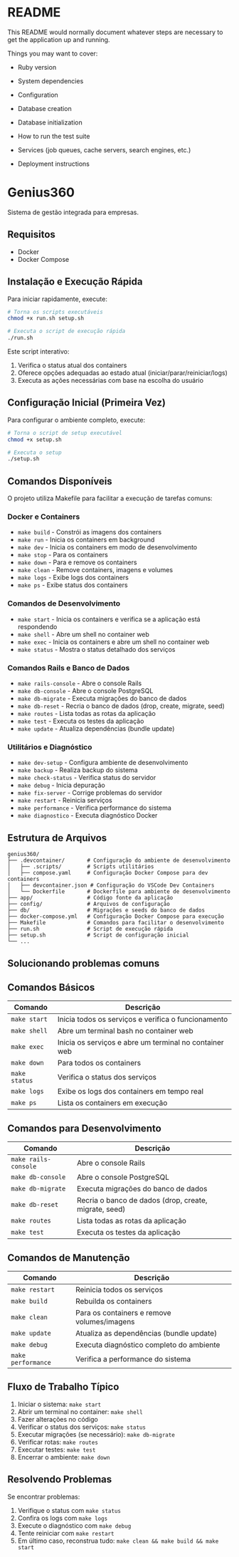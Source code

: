 # README

This README would normally document whatever steps are necessary to get the
application up and running.

Things you may want to cover:

* Ruby version

* System dependencies

* Configuration

* Database creation

* Database initialization

* How to run the test suite

* Services (job queues, cache servers, search engines, etc.)

* Deployment instructions

# Genius360

Sistema de gestão integrada para empresas.

## Requisitos

- Docker
- Docker Compose

## Instalação e Execução Rápida

Para iniciar rapidamente, execute:

```bash
# Torna os scripts executáveis
chmod +x run.sh setup.sh

# Executa o script de execução rápida
./run.sh
```

Este script interativo:
1. Verifica o status atual dos containers
2. Oferece opções adequadas ao estado atual (iniciar/parar/reiniciar/logs)
3. Executa as ações necessárias com base na escolha do usuário

## Configuração Inicial (Primeira Vez)

Para configurar o ambiente completo, execute:

```bash
# Torna o script de setup executável
chmod +x setup.sh

# Executa o setup
./setup.sh
```

## Comandos Disponíveis

O projeto utiliza Makefile para facilitar a execução de tarefas comuns:

### Docker e Containers

- `make build` - Constrói as imagens dos containers
- `make run` - Inicia os containers em background
- `make dev` - Inicia os containers em modo de desenvolvimento
- `make stop` - Para os containers
- `make down` - Para e remove os containers
- `make clean` - Remove containers, imagens e volumes
- `make logs` - Exibe logs dos containers
- `make ps` - Exibe status dos containers

### Comandos de Desenvolvimento

- `make start` - Inicia os containers e verifica se a aplicação está respondendo
- `make shell` - Abre um shell no container web
- `make exec` - Inicia os containers e abre um shell no container web
- `make status` - Mostra o status detalhado dos serviços

### Comandos Rails e Banco de Dados

- `make rails-console` - Abre o console Rails
- `make db-console` - Abre o console PostgreSQL
- `make db-migrate` - Executa migrações do banco de dados
- `make db-reset` - Recria o banco de dados (drop, create, migrate, seed)
- `make routes` - Lista todas as rotas da aplicação
- `make test` - Executa os testes da aplicação
- `make update` - Atualiza dependências (bundle update)

### Utilitários e Diagnóstico

- `make dev-setup` - Configura ambiente de desenvolvimento
- `make backup` - Realiza backup do sistema
- `make check-status` - Verifica status do servidor
- `make debug` - Inicia depuração
- `make fix-server` - Corrige problemas do servidor
- `make restart` - Reinicia serviços
- `make performance` - Verifica performance do sistema
- `make diagnostico` - Executa diagnóstico Docker

## Estrutura de Arquivos

```
genius360/
├── .devcontainer/       # Configuração do ambiente de desenvolvimento
│   ├── .scripts/        # Scripts utilitários
│   ├── compose.yaml     # Configuração Docker Compose para dev containers
│   ├── devcontainer.json # Configuração do VSCode Dev Containers
│   └── Dockerfile       # Dockerfile para ambiente de desenvolvimento
├── app/                 # Código fonte da aplicação
├── config/              # Arquivos de configuração
├── db/                  # Migrações e seeds do banco de dados
├── docker-compose.yml   # Configuração Docker Compose para execução
├── Makefile             # Comandos para facilitar o desenvolvimento
├── run.sh               # Script de execução rápida
├── setup.sh             # Script de configuração inicial
└── ...
```

## Solucionando problemas comuns
## Comandos Básicos

| Comando | Descrição |
|---------|-----------|
| `make start` | Inicia todos os serviços e verifica o funcionamento |
| `make shell` | Abre um terminal bash no container web |
| `make exec` | Inicia os serviços e abre um terminal no container web |
| `make down` | Para todos os containers |
| `make status` | Verifica o status dos serviços |
| `make logs` | Exibe os logs dos containers em tempo real |
| `make ps` | Lista os containers em execução |

## Comandos para Desenvolvimento

| Comando | Descrição |
|---------|-----------|
| `make rails-console` | Abre o console Rails |
| `make db-console` | Abre o console PostgreSQL |
| `make db-migrate` | Executa migrações do banco de dados |
| `make db-reset` | Recria o banco de dados (drop, create, migrate, seed) |
| `make routes` | Lista todas as rotas da aplicação |
| `make test` | Executa os testes da aplicação |

## Comandos de Manutenção

| Comando | Descrição |
|---------|-----------|
| `make restart` | Reinicia todos os serviços |
| `make build` | Rebuilda os containers |
| `make clean` | Para os containers e remove volumes/imagens |
| `make update` | Atualiza as dependências (bundle update) |
| `make debug` | Executa diagnóstico completo do ambiente |
| `make performance` | Verifica a performance do sistema |

## Fluxo de Trabalho Típico

1. Iniciar o sistema: `make start`
2. Abrir um terminal no container: `make shell`
3. Fazer alterações no código
4. Verificar o status dos serviços: `make status`
5. Executar migrações (se necessário): `make db-migrate`
6. Verificar rotas: `make routes`
7. Executar testes: `make test`
8. Encerrar o ambiente: `make down`

## Resolvendo Problemas

Se encontrar problemas:

1. Verifique o status com `make status`
2. Confira os logs com `make logs`
3. Execute o diagnóstico com `make debug`
4. Tente reiniciar com `make restart`
5. Em último caso, reconstrua tudo: `make clean && make build && make start`
